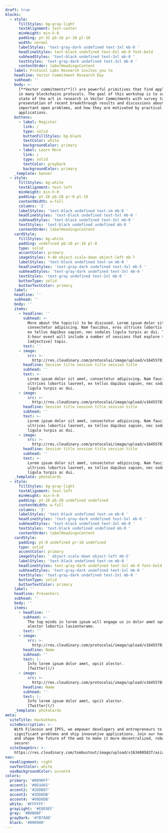 ```yaml
---
draft: true
blocks:
  - style:
      fillStyles: bg-gray-light
      textAlignment: text-center
      minHeight: min-h-0
      padding: pt-32 pb-16 pr-10 pl-10
      width: normal
      labelStyles: 'text-gray-dark undefined text-3xl mb-0 '
      headlineStyles: text-black undefined text-6xl mb-8 font-bold
      subheadStyles: 'text-black undefined text-3xl mb-0 '
      textStyles: 'text-gray-dark undefined text-3xl mb-8 '
      contentOrder: labelHeadingsContent
    label: Protocol Labs Research invites you to
    headline: Vector Commitment Research Day
    subhead: ''
    body: >-
      [**Vector commitments**]() are powerful primitives that find applications
      in many blockchains protocols. The goal of this workshop is to survey the
      state of the art in research in Vector Commitments with survey talks, the
      presentation of recent breakthrough results and discussions about the
      important open problems, and how they are motivated by practical
      applications.
    buttons:
      - label: Register
        link: /
        type: solid
        buttonFillStyles: bg-black
        textColor: white
        backgroundColor: primary
      - label: Learn More
        link: /
        type: solid
        textColor: grayDark
        backgroundColor: primary
    _template: banner
  - style:
      fillStyles: bg-white
      textAlignment: text-left
      minHeight: min-h-0
      padding: pt-28 pb-28 pr-0 pl-16
      contentWidth: w-full
      columns: '2'
      labelStyles: 'text-black undefined text-sm mb-0 '
      headlineStyles: 'text-black undefined text-5xl mb-0 '
      subheadStyles: 'text-black undefined text-3xl mb-0 '
      textStyles: 'text-black undefined undefined mb-0 '
      contentOrder: labelHeadingsContent
    cardStyle:
      fillStyles: bg-white
      padding: undefined pb-10 pr-16 pl-0
      type: solid
      accentColor: primary
      imageStyles: h-40 object-scale-down object-left mb-7
      labelStyles: 'text-black undefined text-sm mb-0 '
      headlineStyles: 'text-gray-dark undefined text-3xl mb-5 '
      subheadStyles: 'text-gray-dark undefined text-3xl mb-0 '
      textStyles: 'text-gray undefined text-2xl mb-0 '
      buttonType: solid
      buttonTextColor: primary
    label: ''
    headline: ''
    subhead: ''
    body: ''
    items:
      - headline: ''
        subhead: >-
          More about the topic(s) to be discused. Lorem ipsum dolor sit amet,
          consectetur adipiscing. Nam faucibus, eros ultrices lobortis laoreet,
          ex tellus dapibus sapien, nec sodales ligula turpis ac dui. This
          X-hour event will include a number of sessions that explore this
          [adjective] topic.
        text: ''
      - image:
          src: >-
            http://res.cloudinary.com/protocolai/image/upload/v1645578173/cryptonet/gray-placeholder-sm_cusbl6.png
        headline: Session title session title session title
        subhead: ''
        text: >-
          Lorem ipsum dolor sit amet, consectetur adipiscing. Nam faucibus, eros
          ultrices lobortis laoreet, ex tellus dapibus sapien, nec sodales
          ligula turpis ac dui.
      - image:
          src: >-
            http://res.cloudinary.com/protocolai/image/upload/v1645578173/cryptonet/gray-placeholder-sm_cusbl6.png
        headline: Session title session title session title
        subhead: ''
        text: >-
          Lorem ipsum dolor sit amet, consectetur adipiscing. Nam faucibus, eros
          ultrices lobortis laoreet, ex tellus dapibus sapien, nec sodales
          ligula turpis ac dui.
      - image:
          src: >-
            http://res.cloudinary.com/protocolai/image/upload/v1645578173/cryptonet/gray-placeholder-sm_cusbl6.png
        headline: Session title session title session title
        subhead: ''
        text: >-
          Lorem ipsum dolor sit amet, consectetur adipiscing. Nam faucibus, eros
          ultrices lobortis laoreet, ex tellus dapibus sapien, nec sodales
          ligula turpis ac dui.
    _template: photoCards
  - style:
      fillStyles: bg-gray-light
      textAlignment: text-left
      minHeight: min-h-0
      padding: pt-20 pb-20 undefined undefined
      contentWidth: w-full
      columns: '3'
      labelStyles: 'text-black undefined text-sm mb-0 '
      headlineStyles: 'text-gray-dark undefined text-5xl mb-0 '
      subheadStyles: 'text-black undefined text-3xl mb-0 '
      textStyles: 'text-black undefined undefined mb-0 '
      contentOrder: labelHeadingsContent
    cardStyle:
      padding: pt-0 undefined pr-10 undefined
      type: solid
      accentColor: primary
      imageStyles: ' object-scale-down object-left mb-5'
      labelStyles: 'text-black undefined text-sm mb-0 '
      headlineStyles: text-gray-dark undefined text-3xl mb-0 font-bold
      subheadStyles: 'text-gray-dark undefined text-2xl mb-0 '
      textStyles: 'text-gray-dark undefined text-2xl mb-0 '
      buttonType: solid
      buttonTextColor: primary
    label: ''
    headline: Presenters
    subhead: ''
    body: ''
    items:
      - headline: ''
        subhead: >-
          The top minds in lorem ipsum will engage us in dolor amet opcit
          alector lobortis lasionteramo.
        text: ''
      - image:
          src: >-
            http://res.cloudinary.com/protocolai/image/upload/v1645578168/cryptonet/white-placeholder-md_wdmspr.png
        headline: Name
        subhead: ''
        text: |-
          Info lorem ipsum dolor amet, opcit alector.  
          [Twitter](/)
      - image:
          src: >-
            http://res.cloudinary.com/protocolai/image/upload/v1645578168/cryptonet/white-placeholder-md_wdmspr.png
        headline: Name
        subhead: ''
        text: |-
          Info lorem ipsum dolor amet, opcit alector.  
          [Twitter](/)
    _template: photoCards
meta:
  siteTitle: Hackathons
  siteDescription: >-
    With Filecoin and IPFS, we empower developers and entrepreneurs to solve
    significant problems and ship innovative applications. Join our hackathons
    and shape the future of the web to make it more decentralized, robust, and
    secure!
  siteImageSrc: >-
    https://res.cloudinary.com/tombustout/image/upload/v1634005837/asia-hackathon-hero_isb8ak.png
nav:
  navAlignment: right
  navTextColor: white
  navBackgroundColor: accent4
colors:
  primary: '#0090FF'
  accent1: '#0E4465'
  accent2: '#2DDB87'
  accent3: '#2DD0DB'
  accent4: '#00D0DB'
  white: '#FFFFFF'
  grayLight: '#E8E8EF'
  gray: '#B0B0BF'
  grayDark: '#7B7A80'
  black: '#000000'
---
```


